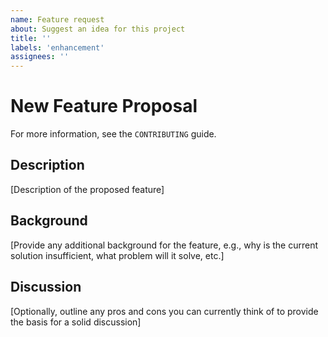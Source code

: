 ```yaml
---
name: Feature request
about: Suggest an idea for this project
title: ''
labels: 'enhancement'
assignees: ''
---
```


# New Feature Proposal

For more information, see the `CONTRIBUTING` guide.

## Description

[Description of the proposed feature]

## Background

[Provide any additional background for the feature, e.g., why is the current solution insufficient, what problem will it solve, etc.]

## Discussion

[Optionally, outline any pros and cons you can currently think of to provide the basis for a solid discussion]
